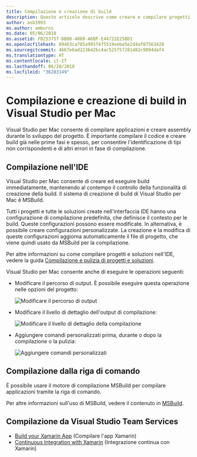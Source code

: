 ```yaml
---
title: Compilazione e creazione di build
description: Questo articolo descrive come creare e compilare progetti e soluzioni in Visual Studio per Mac
author: asb3993
ms.author: amburns
ms.date: 05/06/2018
ms.assetid: FB253757-DB00-4889-A6BF-E44722E25BD1
ms.openlocfilehash: 89463ca785a995f475519eeba5e2d4af07563428
ms.sourcegitcommit: 4667e6ad223642bc4ac525f57281482c9894daf4
ms.translationtype: HT
ms.contentlocale: it-IT
ms.lasthandoff: 06/20/2018
ms.locfileid: "36283149"
---
```

# <a name="compiling-and-building-in-visual-studio-for-mac"></a>Compilazione e creazione di build in Visual Studio per Mac

Visual Studio per Mac consente di compilare applicazioni e creare assembly durante lo sviluppo del progetto. È importante compilare il codice e creare build già nelle prime fasi e spesso, per consentire l'identificazione di tipi non corrispondenti e di altri errori in fase di compilazione.

## <a name="building-from-the-ide"></a>Compilazione nell'IDE

Visual Studio per Mac consente di creare ed eseguire build immediatamente, mantenendo al contempo il controllo della funzionalità di creazione della build. Il sistema di creazione di build di Visual Studio per Mac è MSBuild.

Tutti i progetti e tutte le soluzioni create nell'interfaccia IDE hanno una configurazione di compilazione predefinita, che definisce il contesto per le build. Queste configurazioni possono essere modificate. In alternativa, è possibile creare configurazioni personalizzate. La creazione e la modifica di queste configurazioni aggiorna automaticamente il file di progetto, che viene quindi usato da MSBuild per la compilazione.

Per altre informazioni su come compilare progetti e soluzioni nell'IDE, vedere la guida [Compilazione e pulizia di progetti e soluzioni](building-and-cleaning-projects-and-solutions.md).

Visual Studio per Mac consente anche di eseguire le operazioni seguenti:

* Modificare il percorso di output. È possibile eseguire questa operazione nelle opzioni del progetto:

    ![Modificare il percorso di output](media/compiling-and-building-image4.png)

* Modificare il livello di dettaglio dell'output di compilazione:

    ![Modificare il livello di dettaglio della compilazione](media/compiling-and-building-image5.png)

* Aggiungere comandi personalizzati prima, durante o dopo la compilazione o la pulizia:

    ![Aggiungere comandi personalizzati](media/compiling-and-building-image6.png)

## <a name="building-from-command-line"></a>Compilazione dalla riga di comando

È possibile usare il motore di compilazione MSBuild per compilare applicazioni tramite la riga di comando.

Per altre informazioni sull'uso di MSBuild, vedere il contenuto in [MSBuild](/visualstudio/msbuild/msbuild).

## <a name="building-from-visual-studio-team-services"></a>Compilazione da Visual Studio Team Services

* [Build your Xamarin App](/vsts/pipelines/apps/mobile/xamarin?view=vsts&tabs=vsts) (Compilare l'app Xamarin)
* [Continuous Integration with Xamarin](https://developer.xamarin.com/guides/cross-platform/ci/) (Integrazione continua con Xamarin)